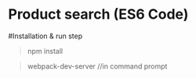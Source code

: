 # Product search (ES6 Code)

#Installation  & run step 

> npm  install

> webpack-dev-server    //in  command prompt

